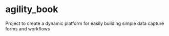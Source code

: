 # agility_book
Project to create a dynamic platform for easily building simple data capture forms and workflows
